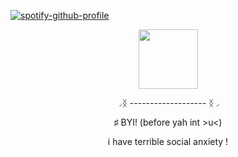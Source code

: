 [![spotify-github-profile](https://spotify-github-profile.kittinanx.com/api/view?uid=31h2oxcakzrsylfusd5gsgblhgxe&cover_image=true&theme=novatorem&show_offline=false&background_color=000000&interchange=false&bar_color=ffffff&bar_color_cover=false)](https://github.com/kittinan/spotify-github-profile)

<p align="center">
  <img src="https://i.postimg.cc/cCnbgCyW/Tumblr-l-919228936639251.gif" alt="" width="95">
</p>
<p align="center">◞ᛝ ------------------- ᛝ◞

<p align="center">♯ BYI! (before yah int >u<)

<p align="center"> i have terrible social anxiety !




  







  

